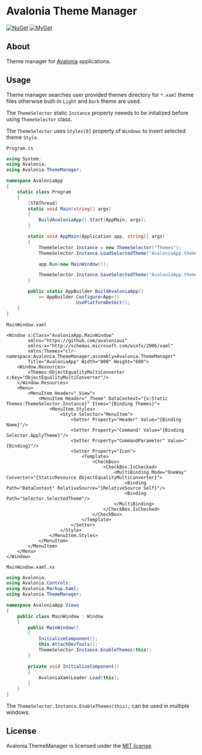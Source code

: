 # Avalonia Theme Manager

[![NuGet](https://img.shields.io/nuget/v/Avalonia.ThemeManager.svg)](https://www.nuget.org/packages/Avalonia.ThemeManager)
[![MyGet](https://img.shields.io/myget/core2d-nightly/vpre/Avalonia.ThemeManager.svg?label=myget)](https://www.myget.org/gallery/core2d-nightly) 

## About

Theme manager for [Avalonia](https://github.com/AvaloniaUI/Avalonia) applications.

## Usage

Theme manager searches user provided themes directory for `*.xaml` theme files otherwise built-in `Light` and `Dark` theme are used.

The `ThemeSelector` static `Instance` property neeeds to be initalized before using `ThemeSelector` class.

The `ThemeSelector` uses `Styles[0]` property of `Windows` to insert selected theme `Style`.

`Program.cs`

```C#
using System;
using Avalonia;
using Avalonia.ThemeManager;

namespace AvaloniaApp
{
    static class Program
    {
        [STAThread]
        static void Main(string[] args)
        {
            BuildAvaloniaApp().Start(AppMain, args);
        }

        static void AppMain(Application app, string[] args)
        {
            ThemeSelector.Instance = new ThemeSelector("Themes");
            ThemeSelector.Instance.LoadSelectedTheme("AvaloniaApp.theme");

            app.Run(new MainWindow());

            ThemeSelector.Instance.SaveSelectedTheme("AvaloniaApp.theme");
        }

        public static AppBuilder BuildAvaloniaApp()
            => AppBuilder.Configure<App>()
                         .UsePlatformDetect();
    }
}
```

`MainWindow.xaml`

```XAML
<Window x:Class="AvaloniaApp.MainWindow"
        xmlns="https://github.com/avaloniaui"
        xmlns:x="http://schemas.microsoft.com/winfx/2006/xaml"
        xmlns:Themes="clr-namespace:Avalonia.ThemeManager;assembly=Avalonia.ThemeManager"
        Title="AvaloniaApp" Width="800" Height="600">
    <Window.Resources>
        <Themes:ObjectEqualityMultiConverter x:Key="ObjectEqualityMultiConverter"/>
    </Window.Resources>
    <Menu>
        <MenuItem Header="_View">
            <MenuItem Header="_Theme" DataContext="{x:Static Themes:ThemeSelector.Instance}" Items="{Binding Themes}">
                <MenuItem.Styles>
                    <Style Selector="MenuItem">
                        <Setter Property="Header" Value="{Binding Name}"/>
                        <Setter Property="Command" Value="{Binding Selector.ApplyTheme}"/>
                        <Setter Property="CommandParameter" Value="{Binding}"/>
                        <Setter Property="Icon">
                            <Template>
                                <CheckBox>
                                    <CheckBox.IsChecked>
                                        <MultiBinding Mode="OneWay" Converter="{StaticResource ObjectEqualityMultiConverter}">
                                            <Binding Path="DataContext" RelativeSource="{RelativeSource Self}"/>
                                            <Binding Path="Selector.SelectedTheme"/>
                                        </MultiBinding>
                                    </CheckBox.IsChecked>
                                </CheckBox>
                            </Template>
                        </Setter>
                    </Style>
                </MenuItem.Styles>
            </MenuItem>
        </MenuItem>
    </Menu>
</Window>
```

`MainWindow.xaml.xs`

```C#
using Avalonia;
using Avalonia.Controls;
using Avalonia.Markup.Xaml;
using Avalonia.ThemeManager;

namespace AvaloniaApp.Views
{
    public class MainWindow : Window
    {
        public MainWindow()
        {
            InitializeComponent();
            this.AttachDevTools();
            ThemeSelector.Instance.EnableThemes(this);
        }

        private void InitializeComponent()
        {
            AvaloniaXamlLoader.Load(this);
        }
    }
}
```

The `ThemeSelector.Instance.EnableThemes(this);` can be used in multiple windows.

## License

Avalonia.ThemeManager is licensed under the [MIT license](LICENSE.TXT).
